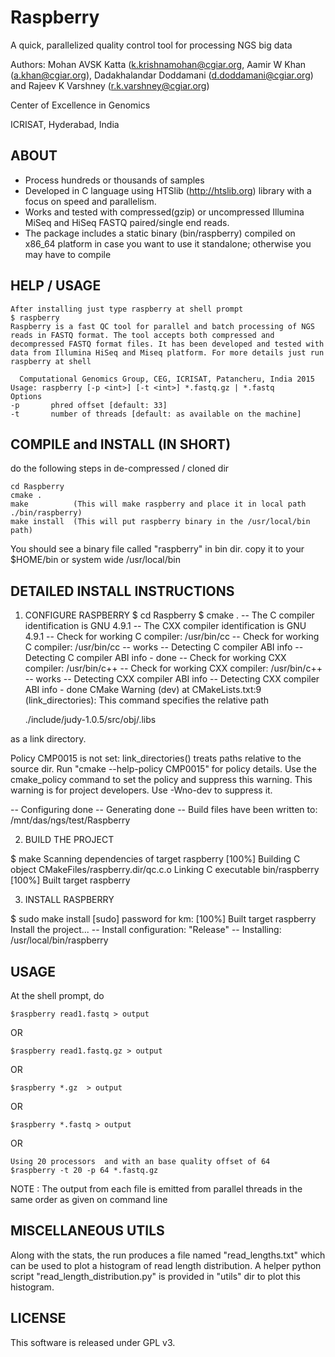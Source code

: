 # Raspberry

A quick, parallelized quality control tool for processing NGS big data

Authors: Mohan AVSK Katta (k.krishnamohan@cgiar.org, Aamir W Khan (a.khan@cgiar.org), Dadakhalandar Doddamani (d.doddamani@cgiar.org) and Rajeev K Varshney (r.k.varshney@cgiar.org)

Center of Excellence in Genomics

ICRISAT, Hyderabad, India

## ABOUT
* Process hundreds or thousands of samples 
* Developed in C language using HTSlib (http://htslib.org) library with a focus on speed and parallelism.
* Works and tested with compressed(gzip) or uncompressed Illumina MiSeq and HiSeq FASTQ paired/single end reads.
* The package includes a static binary (bin/raspberry) compiled on x86_64 platform in case you want to use it standalone; otherwise you may have to compile

## HELP / USAGE
```
After installing just type raspberry at shell prompt
$ raspberry
Raspberry is a fast QC tool for parallel and batch processing of NGS reads in FASTQ format. The tool accepts both compressed and decompressed FASTQ format files. It has been developed and tested with data from Illumina HiSeq and Miseq platform. For more details just run raspberry at shell  

  Computational Genomics Group, CEG, ICRISAT, Patancheru, India 2015
Usage: raspberry [-p <int>] [-t <int>] *.fastq.gz | *.fastq
Options 
-p       phred offset [default: 33]
-t       number of threads [default: as available on the machine]
```

## COMPILE and INSTALL (IN SHORT)
do the following steps in de-compressed / cloned dir
```
cd Raspberry
cmake .
make          (This will make raspberry and place it in local path ./bin/raspberry)
make install  (This will put raspberry binary in the /usr/local/bin path)
```
You should see a binary file called "raspberry" in bin dir.
copy it to your $HOME/bin or system wide /usr/local/bin

## DETAILED INSTALL INSTRUCTIONS 

1) CONFIGURE RASPBERRY 
$ cd Raspberry
$ cmake .
-- The C compiler identification is GNU 4.9.1
-- The CXX compiler identification is GNU 4.9.1
-- Check for working C compiler: /usr/bin/cc
-- Check for working C compiler: /usr/bin/cc -- works
-- Detecting C compiler ABI info
-- Detecting C compiler ABI info - done
-- Check for working CXX compiler: /usr/bin/c++
-- Check for working CXX compiler: /usr/bin/c++ -- works
-- Detecting CXX compiler ABI info
-- Detecting CXX compiler ABI info - done
CMake Warning (dev) at CMakeLists.txt:9 (link_directories):
  This command specifies the relative path

    ./include/judy-1.0.5/src/obj/.libs

  as a link directory.

  Policy CMP0015 is not set: link_directories() treats paths relative to the
  source dir.  Run "cmake --help-policy CMP0015" for policy details.  Use the
  cmake_policy command to set the policy and suppress this warning.
This warning is for project developers.  Use -Wno-dev to suppress it.

-- Configuring done
-- Generating done
-- Build files have been written to: /mnt/das/ngs/test/Raspberry

2) BUILD THE PROJECT

$ make 
Scanning dependencies of target raspberry
[100%] Building C object CMakeFiles/raspberry.dir/qc.c.o
Linking C executable bin/raspberry
[100%] Built target raspberry

3) INSTALL RASPBERRY 

$ sudo make install
[sudo] password for km: 
[100%] Built target raspberry
Install the project...
-- Install configuration: "Release"
-- Installing: /usr/local/bin/raspberry

## USAGE

At the shell prompt, do
```
$raspberry read1.fastq > output
```
OR 
```
$raspberry read1.fastq.gz > output
```
OR 
```
$raspberry *.gz  > output 
```
OR 
```
$raspberry *.fastq > output 
```
OR
```
Using 20 processors  and with an base quality offset of 64 
$raspberry -t 20 -p 64 *.fastq.gz
```

NOTE : The output from each file is emitted from parallel threads in the same order as given on command line

## MISCELLANEOUS UTILS

Along with the stats, the run produces a file named "read_lengths.txt" which can be used to plot a histogram of read length distribution. A helper python script "read_length_distribution.py" is provided in "utils" dir to plot this histogram.

## LICENSE 

This software is released under GPL v3.
